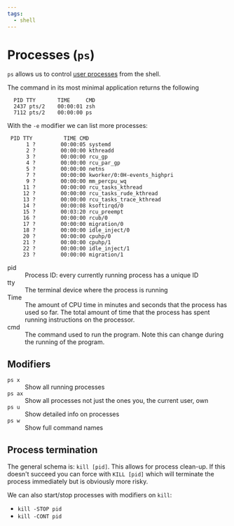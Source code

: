 ```yaml
---
tags:
  - shell
---
```


# Processes (`ps`)

`ps` allows us to control [user processes](The_Kernel.md)
from the shell.

The command in its most minimal application returns the following

```
  PID TTY       TIME     CMD
  2437 pts/2    00:00:01 zsh
  7112 pts/2    00:00:00 ps
```

With the `-e` modifier we can list more processes:

```
 PID TTY          TIME CMD
      1 ?        00:00:05 systemd
      2 ?        00:00:00 kthreadd
      3 ?        00:00:00 rcu_gp
      4 ?        00:00:00 rcu_par_gp
      5 ?        00:00:00 netns
      7 ?        00:00:00 kworker/0:0H-events_highpri
      9 ?        00:00:00 mm_percpu_wq
     11 ?        00:00:00 rcu_tasks_kthread
     12 ?        00:00:00 rcu_tasks_rude_kthread
     13 ?        00:00:00 rcu_tasks_trace_kthread
     14 ?        00:00:08 ksoftirqd/0
     15 ?        00:03:20 rcu_preempt
     16 ?        00:00:00 rcub/0
     17 ?        00:00:00 migration/0
     18 ?        00:00:00 idle_inject/0
     20 ?        00:00:00 cpuhp/0
     21 ?        00:00:00 cpuhp/1
     22 ?        00:00:00 idle_inject/1
     23 ?        00:00:00 migration/1
```

<dl>
<dt>pid</dt>
<dd>Process ID: every currently running process has a unique ID<dd>
<dt>tty</dt>
<dd>The terminal device where the process is running<dd>
<dt>Time</dt>
<dd>The amount of CPU time in minutes and seconds that the process has used so far. The total amount of time that the process has spent running instructions on the processor.<dd>
<dt>cmd</dt>
<dd>The command used to run the program. Note this can change during the running of the program.<dd>
</dl>

## Modifiers

<dl>
<dt><code>ps x</code></dt>
<dd>Show all running processes<dd>
<dt><code>ps ax</code></dt>
<dd>Show all processes not just the ones you, the current user, own<dd>
<dt><code>ps u</code></dt>
<dd>Show detailed info on processes<dd>
<dt><code>ps w</code></dt>
<dd>Show full command names<dd>
</dl>

## Process termination

The general schema is: `kill [pid]`. This allows for process clean-up. If this
doesn't succeed you can force with `KILL [pid]` which will terminate the process
immediately but is obviously more risky.

We can also start/stop processes with modifiers on `kill`:

- `kill -STOP pid`
- `kill -CONT pid`
